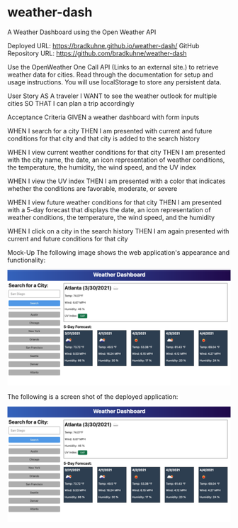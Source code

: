 # weather-dash
A Weather Dashboard using the Open Weather API

Deployed URL: https://bradkuhne.github.io/weather-dash/
GitHub Repository URL: https://github.com/bradkuhne/weather-dash


Use the OpenWeather One Call API (Links to an external site.) to retrieve weather data for cities. Read through the documentation for setup and usage instructions. You will use localStorage to store any persistent data.

User Story
AS A traveler
I WANT to see the weather outlook for multiple cities
SO THAT I can plan a trip accordingly

Acceptance Criteria
GIVEN a weather dashboard with form inputs

WHEN I search for a city
THEN I am presented with current and future conditions for that city and that city is added to the search history

WHEN I view current weather conditions for that city
THEN I am presented with the city name, the date, an icon representation of weather conditions, the temperature, the humidity, 
the wind speed, and the UV index

WHEN I view the UV index
THEN I am presented with a color that indicates whether the conditions are favorable, moderate, or severe

WHEN I view future weather conditions for that city
THEN I am presented with a 5-day forecast that displays the date, an icon representation of weather conditions, the temperature, the wind speed, and the humidity

WHEN I click on a city in the search history
THEN I am again presented with current and future conditions for that city

Mock-Up
The following image shows the web application's appearance and functionality:

![Goal Mockup](./assets/images/Goal-screenshot.png)


The following is a screen shot of the deployed application:

![Actual Screen](./assets/images/Goal-screenshot.png)
